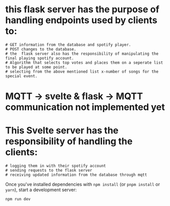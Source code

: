 # this flask server has the purpose of handling endpoints used by clients to:
    # GET information from the database and spotify player.
    # POST changes to the database.
    # the  flask server also has the responsibility of manipulating the final playing spotify account.
    # Algorithm that selects top votes and places them on a seperate list to be played at some point. 
    # selecting from the above mentioned list x-number of songs for the special event. 

# MQTT -> svelte & flask -> MQTT communication not implemented yet

# This Svelte server has the responsibility of handling the clients:
    # logging them in with their spotify account
    # sending requests to the flask server
    # receiving updated information from the database through mqtt


Once you've installed dependencies with `npm install` (or `pnpm install` or `yarn`), start a development server:

```bash
npm run dev
